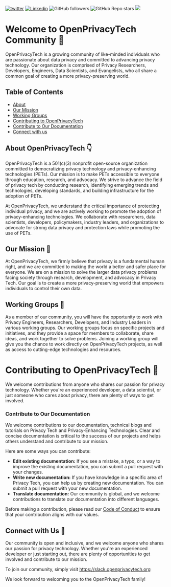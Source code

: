 [![twitter](https://img.shields.io/twitter/follow/openprivacytech?style=social)](https://twitter.com/intent/follow?screen_name=openprivacytech)
[![Linkedin](https://img.shields.io/badge/-openprivacytech-blue?style=flat-square&logo=Linkedin&logoColor=white&link=https://www.linkedin.com/company/openprivacytech)](https://www.linkedin.com/company/openprivacytech)
![GitHub followers](https://img.shields.io/github/followers/openprivacytech?label=Follow&style=social)
![GitHub Repo stars](https://img.shields.io/github/stars/openprivacytech/community?style=social)
![](https://visitor-badge.glitch.me/badge?page_id=openprivacytech)


# Welcome to OpenPrivacyTech Community 👋

OpenPrivacyTech is a growing community of like-minded individuals who are passionate about data privacy and committed to advancing privacy technology. Our organization is comprised of Privacy Researchers, Developers, Engineers, Data Scientists, and Evangelists, who all share a common goal of creating a more privacy-preserving world. 

## Table of Contents

- [About](#About-OpenPrivacyTech)
- [Our Mission](#Our-Mission)
- [Working Groups](#Working-Groups)
- [Contributing to OpenPrivacyTech](#Contributing-to-OpenPrivacyTech)
- [Contribute to Our Documentation](#Contribute-to-Our-Documentation)
- [Connect with us](#Connect-with-us)


## About OpenPrivacyTech :point_down:

OpenPrivacyTech is a 501(c)(3) nonprofit open-source organization committed to democratizing privacy technology and privacy-enhancing technologies (PETs). Our mission is to make PETs accessible to everyone through education, research, and advocacy. We strive to advance the field of privacy tech by conducting research, identifying emerging trends and technologies, developing standards, and building infrastructure for the adoption of PETs.

At OpenPrivacyTech, we understand the critical importance of protecting individual privacy, and we are actively working to promote the adoption of privacy-enhancing technologies. We collaborate with researchers, data scientists, developers, policymakers, industry leaders, and organizations to advocate for strong data privacy and protection laws while promoting the use of PETs.


## Our Mission :rocket:

At OpenPrivacyTech, we firmly believe that privacy is a fundamental human right, and we are committed to making the world a better and safer place for everyone. We are on a mission to solve the larger data privacy problems facing society through research, development, and advocacy in Privacy Tech. Our goal is to create a more privacy-preserving world that empowers individuals to control their own data.


## Working Groups :page_facing_up:

As a member of our community, you will have the opportunity to work with Privacy Engineers, Researchers, Developers, and Industry Leaders in various working groups. Our working groups focus on specific projects and initiatives, and they provide a space for members to collaborate, share ideas, and work together to solve problems. Joining a working group will give you the chance to work directly on OpenPrivacyTech projects, as well as access to cutting-edge technologies and resources.


# Contributing to OpenPrivacyTech :pushpin:

We welcome contributions from anyone who shares our passion for privacy technology. Whether you're an experienced developer, a data scientist, or just someone who cares about privacy, there are plenty of ways to get involved.


### Contribute to Our Documentation
We welcome contributions to our documentation, technical blogs and tutorials on Privacy Tech and Privacy-Enhancing Technologies. Clear and concise documentation is critical to the success of our projects and helps others understand and contribute to our mission.

Here are some ways you can contribute:
- **Edit existing documentation:** If you see a mistake, a typo, or a way to improve the existing documentation, you can submit a pull request with your changes.
- **Write new documentation:** If you have knowledge in a specific area of Privacy Tech, you can help us by creating new documentation. You can submit a pull request with your new documentation.
- **Translate documentation:** Our community is global, and we welcome contributions to translate our documentation into different languages.

Before making a contribution, please read our [Code of Conduct](https://www.openprivacytech.org/code-of-conduct/) to ensure that your contribution aligns with our values.


## Connect with Us 🤝
Our community is open and inclusive, and we welcome anyone who shares our passion for privacy technology. Whether you're an experienced developer or just starting out, there are plenty of opportunities to get involved and contribute to our mission.

To join our community, simply visit https://slack.openprivacytech.org

We look forward to welcoming you to the OpenPrivacyTech family!
